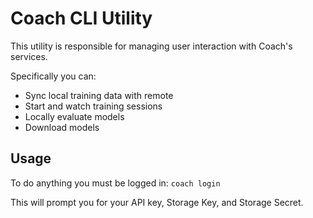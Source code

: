# Coach CLI Utility
This utility is responsible for managing user interaction with Coach's services.

Specifically you can:
- Sync local training data with remote
- Start and watch training sessions
- Locally evaluate models
- Download models

## Usage
To do anything you must be logged in:
`coach login`

This will prompt you for your API key, Storage Key, and Storage Secret.
